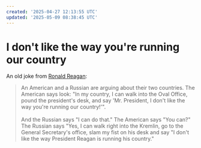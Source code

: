 ```yaml
---
created: '2025-04-27 12:13:55 UTC'
updated: '2025-05-09 08:38:45 UTC'
---
```


# I don't like the way you're running our country

An old joke from [Ronald Reagan](<https://youtu.be/9qh-1_tXeuQ>):

> An American and a Russian are arguing about their two countries. The American says look: "In my country, I can walk into the Oval Office, pound the president's desk, and say 'Mr. President, I don't like the way you're running our country!'".<br>
> <br>
> And the Russian says "I can do that." The American says "You can?" The Russian says "Yes, I can walk right into the Kremlin, go to the General Secretary's office, slam my fist on his desk and say "I don't like the way President Reagan is running his country."

